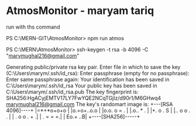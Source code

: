 # AtmosMonitor - maryam tariq



run with ths command 

PS C:\MERN-GIT\AtmosMonitor> npm run atmos   




PS C:\MERN\AtmosMonitor> ssh-keygen -t rsa -b 4096 -C "marymughal216@gmail.com"
>> 
Generating public/private rsa key pair.
Enter file in which to save the key (C:\Users\marym/.ssh/id_rsa): 
Enter passphrase (empty for no passphrase): 
Enter same passphrase again: 
Your identification has been saved in C:\Users\marym/.ssh/id_rsa
Your public key has been saved in C:\Users\marym/.ssh/id_rsa.pub
The key fingerprint is:
SHA256:HgACyjEMTV17LY7FwYQE2NCqTGjlz/d90r1/M6GHwq4 marymughal216@gmail.com
The key's randomart image is:
+---[RSA 4096]----+
|=*+*o+o+o        |
|o.=o+..o.o       |
|o.o.  o = .      |
|.o..   * .       |
|+.  o . S        |
|..   o o .     . |
|      . o o . + .|
|         . = = =.|
|         Eo.+ ..B|
+----[SHA256]-----+
